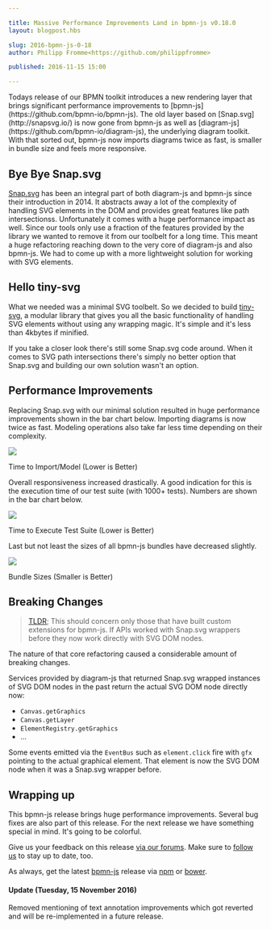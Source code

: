 ```yaml
---

title: Massive Performance Improvements Land in bpmn-js v0.18.0
layout: blogpost.hbs

slug: 2016-bpmn-js-0-18
author: Philipp Fromme<https://github.com/philippfromme>

published: 2016-11-15 15:00

---
```


<p class="introduction">
  Todays release of our BPMN toolkit introduces a new rendering layer that brings significant performance improvements to [bpmn-js](https://github.com/bpmn-io/bpmn-js).
  The old layer based on [Snap.svg](http://snapsvg.io/) is now gone from bpmn-js as well as [diagram-js](https://github.com/bpmn-io/diagram-js), the underlying diagram toolkit.
  With that sorted out, bpmn-js now imports diagrams twice as fast, is smaller in bundle size and feels more responsive.
</p>

<!-- continue -->


## Bye Bye Snap.svg

[Snap.svg](http://snapsvg.io/) has been an integral part of both diagram-js and bpmn-js since their introduction in 2014. It abstracts away a lot of the complexity of handling SVG elements in the DOM and provides great features like path intersectionss. Unfortunately it comes with a huge performance impact as well. Since our tools only use a fraction of the features provided by the library we wanted to remove it from our toolbelt for a long time. This meant a huge refactoring reaching down to the very core of diagram-js and also bpmn-js. We had to come up with a more lightweight solution for working with SVG elements.


## Hello tiny-svg

What we needed was a minimal SVG toolbelt. So we decided to build [tiny-svg](https://github.com/bpmn-io/tiny-svg), a modular library that gives you all the basic functionality of handling SVG elements without using any wrapping magic. It's simple and it's less than 4kbytes if minified.

If you take a closer look there's still some Snap.svg code around. When it comes to SVG path intersections there's simply no better option that Snap.svg and building our own solution wasn't an option.


## Performance Improvements

Replacing Snap.svg with our minimal solution resulted in huge performance improvements shown in the bar chart below. Importing diagrams is now twice as fast. Modeling operations also take far less time depending on their complexity.

<!-- Screenshot -->
<div class="figure">
  <img src="{{ assets }}/attachments/blog/2016/017-performance-1.png">
  <p class="caption">Time to Import/Model (Lower is Better)</p>
</div>

Overall responsiveness increased drastically.
A good indication for this is the execution time of our test suite (with 1000+ tests). Numbers are shown in the bar chart below.

<!-- Screenshot -->
<div class="figure">
  <img src="{{ assets }}/attachments/blog/2016/017-performance-2.png">
  <p class="caption">Time to Execute Test Suite (Lower is Better)</p>
</div>

Last but not least the sizes of all bpmn-js bundles have decreased slightly.

<!-- Screenshot -->
<div class="figure">
  <img src="{{ assets }}/attachments/blog/2016/017-bundle-size.png">
  <p class="caption">Bundle Sizes (Smaller is Better)</p>
</div>


## Breaking Changes

> [TLDR](https://www.urbandictionary.com/define.php?term=TLDR); This should concern only those that have built custom extensions for bpmn-js. If APIs worked with Snap.svg wrappers before they now work directly with SVG DOM nodes.


The nature of that core refactoring caused a considerable amount of breaking changes.

Services provided by diagram-js that returned Snap.svg wrapped instances of SVG DOM nodes in the past return the actual SVG DOM node directly now:

* `Canvas.getGraphics`
* `Canvas.getLayer`
* `ElementRegistry.getGraphics`
* ...

Some events emitted via the `EventBus` such as `element.click` fire with `gfx` pointing to the actual graphical element. That element is now the SVG DOM node when it was a Snap.svg wrapper before.


## Wrapping up

This bpmn-js release brings huge performance improvements. Several bug fixes are also part of this release. For the next release we have something special in mind. It's going to be colorful.

Give us your feedback on this release [via our forums](https://forum.bpmn.io). Make sure to [follow us](https://twitter.com/bpmn_io) to stay up to date, too.

As always, get the latest [bpmn-js](https://github.com/bpmn-io/bpmn-js) release via [npm](https://www.npmjs.com/package/bpmn-js) or [bower](https://github.com/bpmn-io/bower-bpmn-js).


<div class="bio-callout bio-callout-warning">
  <h4>Update (Tuesday, 15 November 2016)</h4>
  <p>
    Removed mentioning of text annotation improvements which got reverted and will be re-implemented in a future release.
  </p>
</div>